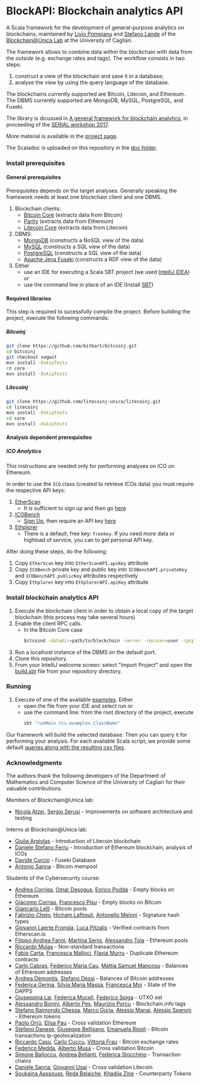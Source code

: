 
# BlockAPI: Blockchain analytics API
A Scala framework for the development of general-purpose analytics on blockchains, maintained by [Livio Pompianu](http://tcs.unica.it/members/livio-pompianu) and [Stefano Lande](http://tcs.unica.it/members/stefano-lande) of the [Blockchain@Unica Lab](http://blockchain.unica.it) at the University of Cagliari.

The framework allows to combine data *within* the blockchain 
with data from the *outside* (e.g. exchange rates and tags). 
The workflow consists in two steps: 
1. construct a view of the blockchain and save it in a database;
2. analyse the view by using the query language of the database.

The blockchains currently supported are Bitcoin, Litecoin, and  Ethereum.
The DBMS currently supported are MongoDB, MySQL, PostgreSQL, and Fuseki.

The library is dicussed in [A general framework for blockchain analytics](https://www.researchgate.net/publication/321415812_A_general_framework_for_blockchain_analytics),
in proceeding of the [SERIAL workshop 2017](https://serial17.ibr.cs.tu-bs.de/).

More material is available in the [project page](http://blockchain.unica.it/projects/blockchain-analytics/analytics.html).

The Scaladoc is uploaded on this repository in the [doc folder](https://github.com/bitbart/blockchain-analytics-api/tree/master/docs).

### Install prerequisites
#### General prerequisites
Prerequisites depends on the target analyses.
Generally speaking the framework needs at least one blockchain client and one DBMS.

1. Blockchain clients:
    * [Bitcoin Core](https://bitcoin.org/en/bitcoin-core/) (extracts data from Bitcoin)
    * [Parity](https://parity.io/) (extracts data from Ethereum)
    * [Litecoin Core](https://litecoin.org/#download) (extracts data from Litecoin)
2. DBMS:
    * [MongoDB](https://www.mongodb.com/what-is-mongodb) (constructs a NoSQL view of the data)
    * [MySQL](https://www.mysql.com/) (constructs a SQL view of the data)
    * [PostgreSQL](https://www.postgresql.org/) (constructs a SQL view of the data)
    * [Apache Jena Fuseki](https://jena.apache.org/documentation/fuseki2/index.html) (constructs a RDF view of the data)
3. Either
    * use an IDE for executing a Scala SBT project (we used [IntelliJ IDEA](https://www.jetbrains.com/idea/)) or
    * use the command line in place of an IDE (Install [SBT](http://www.scala-sbt.org/0.13/docs/Installing-sbt-on-Linux.html))

#### Required libraries
This step is required to sucessfully compile the project.
Before building the project, execute the following commands:

##### Bitcoinj 
```bash
git clone https://github.com/bitbart/bitcoinj.git
cd bitcoinj
git checkout segwit
mvn install -DskipTests
cd core
mvn install -DskipTests
```
##### Litecoinj
```bash
git clone https://github.com/litecoinj-unica/litecoinj.git
cd litecoinj
mvn install -DskipTests
cd core
mvn install -DskipTests
```

#### Analysis dependent prerequisites 

##### ICO Analytics
This instructions are needed only for performing analyses on ICO on Ethereum.

In order to use the `ICO` class (created to retrieve ICOs data) you must require the respective API keys:
1. [EtherScan](https://etherscan.io) 
    * It is sufficient to sign up and then go [here](https://etherscan.io/myapikey)
2. [ICOBench](https://icobench.com/)
    * [Sign Up](https://icobench.com/register), then require an API key [here](https://icobench.com/developers) 
3. [Ethplorer](https://github.com/EverexIO/Ethplorer/wiki/Ethplorer-API)
    * There is a default, free key: `freekey`. 
      If you need more data or highload of service, you can to get personal API key. 

After doing these steps, do the following:
1. Copy `EtherScan` key into `EtherScanAPI.apiKey` attribute
2. Copy `ICOBench` private key and public key into `ICOBenchAPI.privateKey` and `ICOBenchAPI.publicKey` attributes respectively
3. Copy `Ethplorer` key into `EthplorerAPI.apiKey` attribute

### Install blockchain analytics API
1. Execute the blockchain client in order to obtain a local copy of the target blockchain (this process may take several hours)
2. Enable the client RPC calls.
    * In the Bitcoin Core case
        ```bash
        bitcoind -datadir=path/to/blockchain -server -rpcuser=user -rpcpassword=password -rpcserialversion=0
        ```
3. Run a localhost instance of the DBMS on the default port.
4. Clone this repository.
5. From your IntelliJ welcome screen: select "Import Project" and open the [build.sbt](https://github.com/bitbart/bitcoin-analytics-api/blob/master/build.sbt) file from your repository directory.

### Running 
1. Execute of one of the available [examples](https://github.com/bitbart/bitcoin-analytics-api/tree/master/src/main/scala/tcs/examples). Either 
    * open the file from your IDE and select run or 
    * use the command line: from the root directory of the project, execute
        ```bash
        sbt "runMain tcs.examples.ClassName"
        ```

Our framework will build the selected database. Then you can query it for performing your analysis.
For each available Scala script, we provide some default [queries along with the resulting csv files](https://github.com/bitbart/blockchain-analytics-api/tree/master/queries).

### Acknowledgments
The authors thank the following developers of the Department of Mathematics and Computer Science of the University of Cagliari for their valuable contributions. 

Members of Blockchain@Unica lab:
   * [Nicola Atzei](http://tcs.unica.it/members/nicola-atzei), [Sergio Serusi](https://sites.google.com/site/tcsunica/members/sergio-serusi) - Improvements on software architecture and testing
   
Interns at Blockchain@Unica lab:
   * [Giulia Argiolas](https://github.com/giuliamorgen) - Introduction of Litecoin blockchain
   * [Daniele Stefano Ferru](https://github.com/ferruvich) - Introduction of Ethereum blockchain, analysis of ICOs
   * [Davide Curcio](https://github.com/davidecurcio) - Fuseki Database
   * [Antonio Sanna](https://github.com/TonioMeepo) - Bitcoin mempool
   
Students of the Cybersecurity course:
   * [Andrea Corriga](https://github.com/AsoStrife), [Omar Desogus](https://github.com/cedoor), [Enrico Podda](https://github.com/EnricoPodda) - Empty blocks on Ethereum
   * [Giacomo Corrias](https://www.linkedin.com/in/giacomo-corrias-a730b7160/), [Francesco Pisu](https://www.linkedin.com/in/francesco-pisu-b07a3b13a/) - Empty blocks on Bitcoin
   * [Giancarlo Lelli](https://www.linkedin.com/in/giancarlolelli/) - Bitcoin pools
   * [Fabrizio Chelo](https://www.linkedin.com/in/fabrizio-chelo-37005735), [Hicham Lafhouli](https://github.com/H1cham), [Antonello Meloni](https://github.com/infovillasimius) - Signature hash types
   * [Giovanni Laerte Frongia](https://www.linkedin.com/in/giovanni-laerte-frongia-3899b2107/), [Luca Pitzalis](https://github.com/pizza1994) - Verified contracts from Etherscan.io
   * [Filippo Andrea Fanni](https://www.linkedin.com/in/filippo-andrea-fanni/), [Martina Senis](), [Alessandro Tola](https://www.linkedin.com/in/alessandro-tola-54048238/) - Ethereum pools 
   * [Riccardo Mulas](https://github.com/riccardomulas) - Non-standard transactions
   * [Fabio Carta](https://www.linkedin.com/in/fabio-carta-45781196/), [Francesca Malloci](https://www.linkedin.com/in/francescamalloci/), [Flavia Murru](https://www.linkedin.com/in/flavia-murru-269459159) - Duplicate Ethereum contracts
   * [Carlo Cabras](https://www.linkedin.com/in/carlocabras21/), [Federico Maria Cau](https://www.linkedin.com/in/federico-maria-cau-9178b114a/), [Mattia Samuel Mancosu](https://www.linkedin.com/in/mattia-samuel-mancosu/) - Balances of Ethereum addresses
   * [Andrea Demontis](https://github.com/AndreaDemontis), [Stefano Dessì](https://github.com/StefanoDessi) - Balances of Bitcoin addresses
   * [Federica Gerina](https://www.linkedin.com/in/federica-gerina-961765132/), [Silvia Maria Massa](https://www.linkedin.com/in/silvia-maria-massa-2072a6163/), [Francesca Moi](https://www.linkedin.com/in/francesca-moi-3582b9164/) - State of the DAPPS
   * [Giuseppina Lai](https://www.linkedin.com/in/giusy-lai-ba8175b1/), [Federica Muceli](), [Federico Spiga]() - UTXO set
   * [Alessandro Bonini](https://www.linkedin.com/in/alessandro-bonini/), [Alberto Pes](https://www.linkedin.com/in/alberto-pes-32478070/), [Maurizio Porcu](https://www.linkedin.com/in/maurizioporcu/) - Blockchain.info tags
   * [Stefano Raimondo Chessa](https://github.com/StefanoChessa), [Marco Guria](https://github.com/marcoguria), [Alessio Manai](https://www.linkedin.com/in/alessiomanai/), [Alessio Speroni](https://www.linkedin.com/in/alessiosperoni) - Ethereum tokens
   * [Paolo Orrù](https://www.linkedin.com/in/paoloorru), [Elisa Pau](https://www.linkedin.com/in/elisa-pau-52699b107) - Cross validation Ethereum
   * [Stefano Danese](https://www.linkedin.com/in/stefano-danese-3422585b), [Giuseppe Bellisano](https://www.linkedin.com/in/bellisano), [Emanuela Ripoli](https://www.linkedin.com/in/emanuela-ripoli-291891166) - Bitcoin transactions ip-geolocalization
   * [Riccardo Casu](https://www.linkedin.com/in/riccardo-casu-79870a166/), [Carlo Cuccu](https://www.linkedin.com/in/carlo-cuccu-213939165), [Vittoria Frau](https://www.linkedin.com/in/vittoria-frau) - Bitcoin exchange rates
   * [Federico Medda](https://bitbucket.org/federicomedda/), [Alberto Musa](https://github.com/AlbertoMusa) - Cross validation Bitcoin
   * [Simone Balloccu](), [Andrea Bellanti](), [Federica Stocchino]() - Transaction chains
   * [Daniele Sanna](https://github.com/danielesanna), [Giovanni Usai](https://github.com/giovanniusai) - Cross validation Litecoin
   * [Soukaina Aassouss](), [Reda Belaiche](), [Khadija Zine]() - Counterparty Tokens 